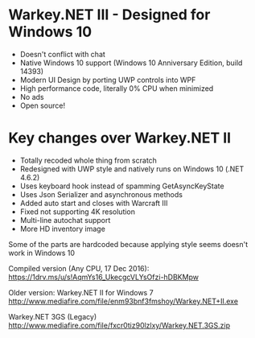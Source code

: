 # Warkey.NET III - Designed for Windows 10

- Doesn't conflict with chat
- Native Windows 10 support (Windows 10 Anniversary Edition, build 14393)
- Modern UI Design by porting UWP controls into WPF
- High performance code, literally 0% CPU when minimized
- No ads
- Open source!

# Key changes over Warkey.NET II

- Totally recoded whole thing from scratch
- Redesigned with UWP style and natively runs on Windows 10 (.NET 4.6.2)
- Uses keyboard hook instead of spamming GetAsyncKeyState
- Uses Json Serializer and asynchronous methods
- Added auto start and closes with Warcraft III
- Fixed not supporting 4K resolution
- Multi-line autochat support
- More HD inventory image

Some of the parts are hardcoded because applying style seems doesn't work in Windows 10

Compiled version (Any CPU, 17 Dec 2016):<br />
https://1drv.ms/u/s!AqmYs16_UkecgcVLYsOfzi-hDBKMpw

Older version:
Warkey.NET II for Windows 7<br />
http://www.mediafire.com/file/enm93bnf3fmshoy/Warkey.NET+II.exe

Warkey.NET 3GS (Legacy)<br />
http://www.mediafire.com/file/fxcr0tiz90lzlxy/Warkey.NET.3GS.zip
